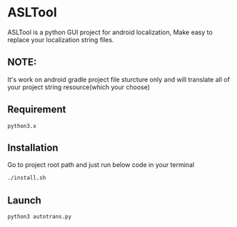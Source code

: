 # ASLTool

ASLTool is a python GUI project for android localization, Make easy to replace your localization string files.

## NOTE:
It's work on android gradle project file sturcture only and will translate all of your project string resource(which your choose)

## Requirement
```
python3.x
```
## Installation
Go to project root path and just run below code in your terminal
```bash
./install.sh
```
## Launch

```bash
python3 autotrans.py
```


